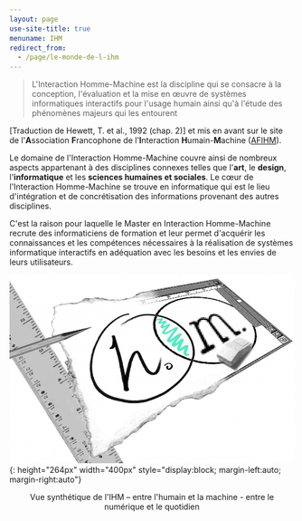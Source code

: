 ```yaml
---
layout: page
use-site-title: true
menuname: IHM
redirect_from:
  - /page/le-monde-de-l-ihm
---
```


>L'Interaction Homme-Machine est la discipline qui se consacre à la conception,
>l'évaluation et la mise en œuvre de systèmes informatiques interactifs pour l'usage 
>humain ainsi qu'à l'étude des phénomènes majeurs qui les entourent 

[Traduction de Hewett, T. et al., 1992 (chap. 2)] 
et mis en avant sur le site de l'**A**ssociation **F**rancophone de l'**I**nteraction **H**umain-**M**achine ([AFIHM](https://www.afihm.org/)).

Le domaine de l'Interaction Homme-Machine couvre ainsi de nombreux aspects 
appartenant à des disciplines connexes telles que l'**art**, le **design**, 
l'**informatique** et les **sciences humaines et sociales**. 
Le cœur de l'Interaction Homme-Machine se trouve en informatique qui est le lieu d'intégration 
et de concrétisation des informations provenant des autres disciplines.

C'est la raison pour laquelle le Master en Interaction Homme-Machine recrute des 
informaticiens de formation et leur permet d'acquérir les connaissances et les 
compétences nécessaires à la réalisation de systèmes informatique interactifs en adéquation avec les besoins et les envies de leurs utilisateurs.

![](assets/img/PaperWindow_300dpi.jpg){: height="264px" width="400px" style="display:block; margin-left:auto; margin-right:auto"}

<p align="center">
Vue synthétique de l'IHM – entre l'humain et la machine - entre le numérique et le quotidien
</p>
